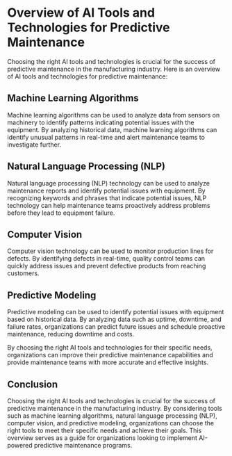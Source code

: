 Overview of AI Tools and Technologies for Predictive Maintenance
====================================================================================================================================================

Choosing the right AI tools and technologies is crucial for the success of predictive maintenance in the manufacturing industry. Here is an overview of AI tools and technologies for predictive maintenance:

Machine Learning Algorithms
---------------------------

Machine learning algorithms can be used to analyze data from sensors on machinery to identify patterns indicating potential issues with the equipment. By analyzing historical data, machine learning algorithms can identify unusual patterns in real-time and alert maintenance teams to investigate further.

Natural Language Processing (NLP)
---------------------------------

Natural language processing (NLP) technology can be used to analyze maintenance reports and identify potential issues with equipment. By recognizing keywords and phrases that indicate potential issues, NLP technology can help maintenance teams proactively address problems before they lead to equipment failure.

Computer Vision
---------------

Computer vision technology can be used to monitor production lines for defects. By identifying defects in real-time, quality control teams can quickly address issues and prevent defective products from reaching customers.

Predictive Modeling
-------------------

Predictive modeling can be used to identify potential issues with equipment based on historical data. By analyzing data such as uptime, downtime, and failure rates, organizations can predict future issues and schedule proactive maintenance, reducing downtime and costs.

By choosing the right AI tools and technologies for their specific needs, organizations can improve their predictive maintenance capabilities and provide maintenance teams with more accurate and effective insights.

Conclusion
----------

Choosing the right AI tools and technologies is crucial for the success of predictive maintenance in the manufacturing industry. By considering tools such as machine learning algorithms, natural language processing (NLP), computer vision, and predictive modeling, organizations can choose the right tools to meet their specific needs and achieve their goals. This overview serves as a guide for organizations looking to implement AI-powered predictive maintenance programs.
